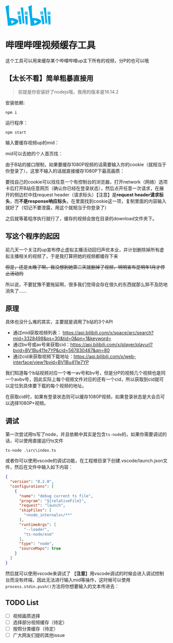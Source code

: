 <svg t="1626764977164" viewBox="0 0 2240 1024" version="1.1" xmlns="http://www.w3.org/2000/svg" p-id="4404" xmlns:xlink="http://www.w3.org/1999/xlink" width="140" height="64" class="mini-header__logo"><path d="M2079.810048 913.566175c-10.01309 0-18.554608 0.799768-26.936172-0.159954-16.987063-1.951433-33.974126-1.567544-50.99318-2.079395-10.972811-0.287916-10.652904-0.287916-11.580634-10.90883-2.71921-32.406582-5.694345-64.781173-8.605499-97.155764-2.527266-28.439735-4.926568-56.91146-7.70976-85.319204-2.527266-26.040432-5.566382-52.016883-8.317583-78.025324-2.623238-24.440897-5.054531-48.913784-7.77374-73.322691a12681.114551 12681.114551 0 0 0-10.684895-92.133223c-3.295042-27.128116-6.558094-54.320213-10.205034-81.416339a20559.272961 20559.272961 0 0 0-17.530905-125.979387c-6.398141-44.723002-14.075909-89.22207-22.105576-133.657156-1.439582-7.965685-1.247637-8.253601 6.36615-9.533229 31.670796-5.406429 63.501545-10.01309 95.716183-9.309295 3.486987 0.095972 7.005964 0.159954 10.460959 0.607823 5.662354 0.703795 8.605499 3.454996 8.925406 10.045081 1.119675 22.969325 2.71921 45.938649 4.414717 68.875983 2.71921 37.589076 5.662354 75.178151 8.477537 112.735236 1.791479 24.184971 3.327033 48.305961 5.150503 72.426951 2.911154 38.772732 5.982261 77.513473 8.925406 116.286205 1.791479 23.705111 3.359024 47.474203 5.182494 71.179313 2.783191 34.805885 5.822308 69.579778 8.637489 104.353672 1.791479 22.137566 3.391014 44.307123 5.278466 66.44469 2.783191 32.79047 5.790317 65.580941 8.63749 98.371411 2.143377 25.592562 4.09481 51.249106 6.270178 77.673426zM853.670395 114.918282c4.638652 0 11.644616-0.511851 18.554607 0.127963 8.797443 0.799768 10.49295 3.071107 11.036793 11.900541 2.527266 40.372267 4.894578 80.776524 7.581796 121.180782 2.943145 43.571337 6.174206 87.078693 9.405267 130.586048 2.975135 39.956388 5.950271 79.912775 9.149341 119.869163 3.486987 43.891244 7.357862 87.718507 10.876839 131.609751 2.655228 33.622229 4.926568 67.244457 7.677768 100.898677 2.623238 31.222926 5.694345 62.38187 8.509527 93.572805 2.399303 26.8402 4.830596 53.71239 7.165918 80.58458 0.735786 8.509527 0.127963 9.053369-9.053369 8.829434-24.025018-0.575833-47.922073-3.391014-71.947091-2.71921-5.502401 0.159954-7.101936-2.367312-8.029666-7.581796-1.983424-11.356699-1.663517-22.905343-2.879163-34.390006-3.295042-30.359177-5.182494-60.846317-7.965685-91.269474-2.495275-27.639967-5.502401-55.215953-8.349574-82.82393-2.527266-25.240664-5.02254-50.481329-7.709759-75.753984-2.687219-24.792795-5.534392-49.61758-8.349573-74.442365-2.591247-22.841362-5.118512-45.682723-7.869713-68.524085-4.062819-33.462275-8.093648-66.92455-12.508365-100.322844-4.062819-30.647093-8.66948-61.198214-12.988225-91.813317-5.886289-41.587914-12.508365-83.079855-19.834236-124.411842a1393.96288 1393.96288 0 0 0-5.310457-28.023856c-0.959721-4.702633-0.095972-7.421843 5.278466-8.157629 14.139891-1.887451 28.24779-4.830596 42.451663-6.206196 14.203872-1.311619 28.407744-3.966847 45.106891-2.71921z m1006.075609 403.33878c27.064134 0 27.703949 0.191944 32.054684 24.536869 5.342447 30.03927 9.08536 60.334465 12.636328 90.62966 3.742912 32.278619 7.517815 64.557238 10.972811 96.867848 2.783191 26.008441 5.118512 52.080864 7.74175 78.089305 2.7512 27.256079 5.662354 54.416185 8.509527 81.640274 1.567544 15.387528 3.039117 30.775056 4.798605 46.130593 0.511851 4.446708-0.831758 6.81402-5.214485 7.325871-9.245313 1.055693-18.426645 2.27134-27.639967 3.263052-16.891091 1.82347-33.814173 3.614949-50.737254 5.182493-8.733462 0.799768-9.309294 0.319907-10.940821-8.125638-14.843686-76.617733-29.719363-153.171485-44.435086-229.821208-9.789155-50.961189-19.322384-101.95437-28.919595-152.915559a805.525894 805.525894 0 0 1-3.582959-21.081873c-0.639814-4.030829 0.44787-6.622075 5.022541-7.70976 30.48714-7.133927 61.294186-12.636328 89.733921-14.011927z m-1137.077537 0c28.951586 0 28.823623 0.095972 33.302322 26.360339 6.909992 40.660183 11.804569 81.544301 16.187295 122.556382 4.286754 39.796434 8.957397 79.560878 13.148179 119.357311 2.847173 27.224088 5.086522 54.512157 7.74175 81.704255 1.887451 19.354375 4.126801 38.644769 6.174206 57.967153 0.255926 2.367312 0.383888 4.734624 0.543842 7.133927 0.415879 9.469248 0 10.237025-9.117351 11.164755-18.074747 1.887451-36.181485 3.454996-54.256232 5.246476-6.558094 0.639814-13.084197 1.599535-19.57831 2.239349-8.63749 0.799768-8.925406 0.767777-10.620913-7.965685-6.078234-30.679084-11.964523-61.422149-17.914793-92.101233-14.267853-73.898523-28.69566-147.733065-42.867542-221.631589-5.662354-29.559409-10.524941-59.246781-16.091323-88.838181-1.023702-5.406429-0.255926-7.933694 5.342447-9.245313 30.199223-7.037955 60.590391-12.540355 88.006423-13.947946z m382.128944 309.861946v124.027954c0 1.183656-0.127963 2.399303 0.03199 3.582959 0.607823 6.014252-1.599535 8.66948-7.805731 8.413555-8.157629-0.351898-16.251277-0.127963-24.408906 0.063981-17.019054 0.319907-34.070098-0.351898-51.057162 1.599535-9.405267 1.087684-9.213322 0.511851-10.141052-9.405266-2.783191-31.222926-5.822308-62.413861-8.669481-93.636787-2.623238-28.823623-4.99055-57.711228-7.677768-86.534851-2.71921-29.655381-5.758326-59.214791-8.509527-88.838181-1.887451-19.770254-3.550968-39.508518-5.214485-59.278772-2.175368-25.720525-4.190782-51.409059-6.462122-77.129585-0.959721-10.844848-0.159954-12.380402 10.588923-13.500076a531.877423 531.877423 0 0 1 83.527724-2.591247c6.941982 0.383888 13.851974 1.727498 20.570022 3.359024 8.477536 2.015414 9.405267 3.263052 9.853137 12.124476 0.92773 17.850812 1.855461 35.701624 2.335321 53.584427 0.543842 19.866226 0.095972 39.764443 0.831758 59.63067 1.855461 54.800074 1.567544 109.664129 2.207359 164.528184z m1134.806197 5.630364v117.437869c0 1.983424-0.063981 3.966847 0.03199 5.982262 0.415879 5.150503-1.983424 6.973973-6.878001 6.941982-12.028504-0.095972-24.025018 0-36.021531 0.159954-13.564058 0.127963-27.096125 0.063981-40.628192 1.535553-8.925406 1.023702-8.989387 0.351898-9.789155-8.509527-3.678931-40.660183-7.549806-81.320366-11.260728-122.04453-3.391014-37.525094-6.526103-75.082179-9.981099-112.639265-3.550968-38.740741-7.421843-77.38551-10.90883-116.09426-1.727498-19.386366-3.16708-38.772732-4.606661-58.159097-0.575833-8.445546 0.351898-9.949109 9.885127-10.716886 16.571184-1.311619 33.078387-3.550968 49.777534-3.263051 16.635165 0.319907 33.302322-0.607823 49.841515 2.559256 14.011928 2.687219 14.715723 3.486987 15.547481 18.458635 2.399303 44.051198 1.663517 88.230358 3.231061 132.281556 1.599535 46.89837 0.479861 93.79674 1.759489 146.069549zM1831.498213 305.135c9.789155 0.575833 17.498914 0.095972 25.176683 1.791479 4.894578 1.119675 7.357862 3.327033 7.837723 8.573509 2.303331 25.240664 4.798605 50.51332 7.32587 75.785975 2.015414 20.50604 4.158791 41.012081 6.238188 61.518121l0.191944 1.183656c1.663517 12.924244 1.279628 13.276142-11.292718 13.979937-11.196746 0.607823-22.361501 1.599535-33.558247 2.27134-7.357862 0.44787-9.693183 1.695507-10.90883-9.021378-4.190782-37.813011-9.053369-75.530049-13.692021-113.311069a1185.0316 1185.0316 0 0 0-4.286754-31.798759c-0.92773-5.982261 1.407591-9.277304 7.005964-9.757164 7.357862-0.671805 14.715723-0.863749 19.962198-1.215647z m-1133.398606 0.159954c7.549806 0.415879 15.323547-0.159954 22.937334 1.599535 4.350736 0.991712 6.558094 2.815182 6.973973 7.773741 0.92773 11.83656 2.7512 23.641129 3.870875 35.477689 3.550968 36.309448 6.909992 72.650886 10.237025 108.992324 0.703795 7.901704 0.543842 8.061657-6.84601 8.605499-13.116188 0.959721-26.264367 1.919442-39.412546 2.463284-7.645778 0.351898-8.605499-0.575833-9.56522-8.381564-3.327033-26.744227-6.462122-53.520446-9.661192-80.296664-2.591247-22.073585-4.766615-44.14717-7.901704-66.156773-0.863749-6.078234 1.119675-7.74175 5.982262-8.733462 7.709759-1.567544 15.451509-1.055693 23.385203-1.343609z m399.147998 100.002936c0 23.001315 0.063981 45.97064-0.031991 69.003946 0 10.332997-0.127963 10.396978-10.396978 10.269016a324.289753 324.289753 0 0 1-36.981252-1.919443c-7.933694-0.991712-8.093648-0.735786-8.317583-9.149341-0.799768-28.119828-1.631526-56.239655-2.207359-84.359483-0.415879-19.034468-0.639814-38.004955-1.791479-57.039422-0.607823-9.821146-0.063981-9.917118 9.373276-10.045081 13.915956-0.159954 27.799921 0.479861 41.619904 2.591247 8.317583 1.279628 8.701471 1.279628 8.733462 10.49295 0.063981 23.385204 0.063981 46.770407 0.063981 70.187602h-0.063981z m1135.38203 0.607824c0 23.033306 0.063981 46.034621-0.031991 69.035936 0 9.661192-0.159954 9.725174-9.853137 9.661192a505.32514 505.32514 0 0 1-38.132917-1.791479c-6.302168-0.479861-8.157629-3.135089-7.74175-8.861425 0.063981-0.799768 0-1.599535 0-2.399302-0.959721-44.403095-1.919442-88.7742-2.815182-133.177296-0.031991-2.367312-0.159954-4.734624-0.063982-7.133926 0.127963-8.957397 0.159954-9.181332 9.149341-9.117351 12.380402 0.063981 24.664832 0.703795 37.013243 1.919442 15.067621 1.503563 12.412393 3.359024 12.476375 15.259566 0.063981 22.169557 0.031991 44.403095 0 66.604643z m-1565.593 54.000306c0.287916 12.636328 0.287916 12.604337-11.804569 15.547481-8.221611 2.015414-16.443221 4.222773-24.728813 6.046243-7.069945 1.599535-8.317583 0.703795-9.53323-6.238187-8.445546-47.090314-16.8591-94.212619-25.240664-141.334924-1.695507-9.757164-1.247637-10.364988 8.349573-12.060495 11.804569-2.079396 23.577148-4.126801 35.381717-5.950271 7.517815-1.183656 8.477536-0.767777 9.9811 7.517815 2.975135 16.731138 5.790317 33.526256 7.997675 50.385357 3.423005 26.680246 6.238187 53.456464 9.309295 80.168701 0.255926 1.951433 0.191944 3.966847 0.287916 5.91828z m1064.138735-136.696273c15.451509-2.527266 31.030982-5.086522 46.610454-7.549806 5.598373-0.863749 7.29388 2.655228 8.029666 7.645778 2.655228 18.426645 5.982261 36.725327 8.157629 55.183962 3.19907 26.744227 7.581797 53.360492 8.413555 80.328655 0.063981 2.7512 0.031991 5.566382 0.095972 8.317583 0.159954 4.286754-1.983424 6.494113-5.950271 7.421843-10.556932 2.367312-21.113864 4.734624-31.638805 7.261889-5.054531 1.215647-6.750038-0.92773-7.581796-5.854298-3.16708-18.746552-6.81402-37.397131-10.045081-56.079702-5.47041-30.775056-10.780867-61.582103-16.091323-92.38915-0.127963-1.119675 0-2.303331 0-4.286754z m-710.64147 108.032603c-0.44787 16.37924 0.543842 30.647093-1.695507 44.914947-0.671805 4.510689-1.983424 7.421843-6.846011 7.837722-10.428969 0.863749-20.825947 1.695507-31.190935 2.7512-5.02254 0.543842-6.430131-1.631526-7.261889-6.558094-2.335321-14.55577-1.919442-29.303484-3.327033-43.923234-2.655228-27.607976-3.774903-55.407897-5.566383-83.111846-0.44787-6.750038-1.119675-13.436095-1.663516-20.186134-0.287916-3.774903 1.215647-5.886289 5.246475-6.046242 13.500077-0.543842 26.936172-3.007126 40.50023-2.527266 7.933694 0.287916 8.605499 0.799768 9.181331 8.797443 0.351898 5.534392 0.255926 11.132765 0.383889 16.699147l2.239349 81.352357z m1134.902169-15.867388c0 19.066459 0.223935 38.132918-0.031991 57.199376-0.159954 9.917118-1.279628 10.780867-10.652904 11.644616-9.277304 0.863749-18.490626 1.567544-27.735939 2.559256-5.214485 0.543842-7.645778-0.991712-7.965685-6.973973-1.34361-25.336637-3.16708-50.673273-4.926568-75.977919-1.3756-20.985901-2.943145-41.939811-4.414717-62.893722-0.159954-2.399303-0.031991-4.798605-0.191944-7.165917-0.223935-4.190782 1.055693-6.654066 5.758326-6.81402 13.116188-0.44787 26.136404-2.975135 39.348564-2.495274 8.061657 0.287916 8.18962 0.415879 8.797444 8.797443 1.951433 27.32006 2.143377 54.704102 2.015414 82.120134zM628.295894 756.171918c16.571184 18.234701 17.402942 39.828425 11.932532 62.413861-5.502401 22.585436-18.042756 41.204025-33.23834 57.903171-25.49659 27.895893-56.303637 48.497905-89.062116 65.99682-56.399609 30.135242-116.190232 50.161422-178.572103 61.997982-44.882956 8.477536-90.053828 15.00364-135.704561 17.498914-13.915956 0.767777-27.799921 1.407591-41.715876 1.311619-10.077071 0-20.186133 0.287916-30.231214-0.063981-8.541518-0.319907-9.789155-1.791479-10.49295-10.716886-2.591247-32.022693-4.798605-64.077378-7.645778-96.100071-3.327033-37.109215-7.229899-74.18644-10.812858-111.295654-2.623238-26.8402-4.894578-53.744381-7.773741-80.520599-3.327033-31.542833-7.069945-63.021684-10.716885-94.564517-3.327033-29.111539-6.526103-58.28706-10.045081-87.430591-3.934856-32.278619-7.997676-64.493257-12.31642-96.707894a8228.968456 8228.968456 0 0 0-13.212161-92.996973 5984.500754 5984.500754 0 0 0-24.312934-152.627642 3243.825263 3243.825263 0 0 0-23.67312-123.740038c-1.151665-5.502401 0.511851-7.709759 5.342448-9.725174C52.335283 47.609843 98.465876 28.063524 144.724432 8.77313c8.605499-3.582959 17.434933-6.590085 26.584274-8.285592 6.334159-1.183656 7.965685 0.127963 7.773741 6.494113-0.479861 16.283268 0.191944 32.630517-1.407591 48.849803a161.393095 161.393095 0 0 0-0.639814 13.084197c-0.735786 58.383032-1.439582 116.798056 0.095972 175.213079 1.34361 51.185124 4.030829 102.338258 7.005964 153.491392 2.335321 40.372267 5.694345 80.744534 9.149341 121.052819 3.391014 39.508518 7.517815 78.953054 11.38869 118.461572 0.735786 7.517815 1.407591 8.221611 9.949108 7.069945a381.329176 381.329176 0 0 1 50.833227-4.190782c52.880632-0.127963 104.897514 7.133927 156.338564 19.322384 45.010919 10.684895 88.806191 24.920757 130.777993 44.818975 20.793957 9.853136 40.692174 21.241827 58.830902 35.701624 6.174206 4.862587 11.676606 10.46096 16.891091 16.315259z m1126.840512-9.597211c20.47405 17.946784 27.927883 39.924397 22.105576 67.116494-4.830596 22.425483-15.771416 41.268006-30.359177 58.127107-23.417194 27.096125-51.856929 47.698138-82.631985 64.909136-60.334465 33.782182-124.603787 55.727804-192.168151 68.396122a1151.089465 1151.089465 0 0 1-111.455609 15.547481c-21.177845 1.82347-42.451662 4.09481-66.220754 2.623238h-27.76793c-5.406429 0-8.477536-1.695507-8.925406-8.125638-2.047405-28.087837-4.414717-56.143683-6.941983-84.19953-2.687219-29.623391-5.662354-59.246781-8.477536-88.870172-2.559256-27.224088-4.926568-54.512157-7.709759-81.736245-2.559256-25.656544-5.502401-51.249106-8.285592-76.873659-2.591247-24.057008-5.086522-48.114017-7.933695-72.139035-3.423005-29.111539-7.037955-58.223079-10.652904-87.334618-3.391014-27.160107-6.750038-54.288222-10.364987-81.416338a6133.577429 6133.577429 0 0 0-12.156467-87.142675c-5.694345-37.653057-11.804569-75.178151-17.818822-112.767227a3259.14881 3259.14881 0 0 0-29.111539-158.993792c-0.44787-2.335321-0.671805-4.734624-1.3756-7.005964-1.663517-5.118512-0.063981-7.837722 4.958559-9.821146C1191.012355 47.641834 1238.61452 24.448575 1288.2321 6.149893c6.494113-2.431293 13.052207-5.150503 20.058171-5.854299 6.302168-0.639814 7.901704 0.383888 7.29388 7.101936-3.327033 36.43741-1.407591 73.066765-3.135089 109.536166-1.407591 29.751354-1.247637 59.598679 0.255926 89.382023 0.351898 7.549806 0.639814 15.131602 0.575832 22.649418-0.383888 35.765606 1.503563 71.499221 3.327033 107.200845 2.335321 47.186286 5.758326 94.276601 9.245313 141.398906 2.527266 34.006117 5.822308 67.948253 9.021379 101.922379 1.695507 18.586598 3.518977 37.141206 5.822308 55.631832 1.247637 10.205034 1.759489 10.301006 11.772578 8.957396 17.658868-2.399303 35.349726-4.350736 53.200539-4.09481 62.637796 0.799768 124.027954 10.684895 184.266447 27.863902 40.788146 11.580634 80.488608 26.040432 117.981712 46.290547a253.55831 253.55831 0 0 1 47.218277 32.438573zM308.676783 922.811488c23.161269-11.068783 135.608589-98.947243 144.533995-113.279078-54.576139-23.513166-109.344222-45.362816-168.239105-63.24562l23.70511 176.524698z m1277.196815-107.520752c2.879163-3.103098 2.559256-5.502401-1.343609-7.229899-7.773741-3.550968-15.4835-7.325871-23.353213-10.556932-42.003793-17.179007-84.19953-33.814173-127.482951-47.37823-3.774903-1.151665-7.645778-3.774903-12.476374-1.535554l23.321222 173.45359c3.454996 0.767777 4.798605-0.831758 6.33416-1.919442 39.316574-28.855614 78.889073-57.35933 116.638102-88.390312 6.36615-5.182494 12.668318-10.396978 18.362663-16.443221z" fill="#00AEEC" p-id="4405"></path></svg>
# 哔哩哔哩视频缓存工具
这个工具可以用来缓存某个哔哩哔哩up主下所有的视频，分P的也可以哦

## 【太长不看】简单粗暴直接用

> 前提是你安装好了nodejs哦，我用的版本是16.14.2

安装依赖:
```
npm i
```
运行程序：
```
npm start
```
输入要缓存视频up的mid：

mid可以去她的个人首页找：

由于B站的接口限制，如果要缓存1080P视频的话需要输入你的cookie（就相当于你登录了），这里不输入的话就直接缓存1080P下最高画质：

要找自己的cookie可以找任意一个有控制台的浏览器，打开network（网络）选项卡后打开B站任意网页（确认你已经在登录状态），然后点开任意一次请求，在展开的侧边栏中找request header（请求标头）【注意】是**request header请求标头**，而**不是response响应标头**，在里面找到cookie这一项，复制里面的内容输入就好了（切记不要泄露，用这个就相当于你登录了）

之后就等着程序执行就行了，缓存的视频会放在目录的download文件夹下。

## 写这个程序的起因

前几天一个关注的up宣布停止虚拟主播活动回归声优本业，并计划删除掉所有虚拟主播相关的视频了，于是我打算把她的视频都缓存下来

~~但是，还是太晚了啊，我没想到她第二天就删掉了视频，明明宣布是明年1月才停止活动的~~

所以说，不要犹豫不要拖延啊，很多我们觉得会存在很久的东西就那么猝不及防地消失了……

## 原理

具体也没什么难的其实，主要就是调用了b站的3个API

- 通过mid获取视频列表： https://api.bilibili.com/x/space/arc/search?mid=3328498&ps=30&tid=0&pn=1&keyword=
- 通过bv号或av号来获取cid：https://api.bilibili.com/x/player/playurl?bvid=BV1Bu411e7YP&cid=567830487&qn=80
- 通过cid来获取视频下载地址：https://api.bilibili.com/x/web-interface/view?bvid=BV1Bu411e7YP

我们知道每个b站视频对应一个唯一av号和bv号，但是分P的视频几个视频也是同一个avbv号，因此实际上每个视频文件对应的还有一个cid，所以获取到cid就可以定位到具体要下载的每个视频的地址。

在获取cid时，如果有登录状态则可以缓存1080P视频，如果登录状态是大会员可以选择1080P+视频。

## 调试

第一次尝试用ts写了node，并且依赖中其实是包含`ts-node`的，如果你需要调试的话，可以使用直接运行ts文件
```
ts-node .\src\index.ts
```
或者你可以使用vscode的调试功能，在工程根目录下创建.vscode/launch.json文件，然后在文件中输入如下内容：
```json
{
  "version": "0.2.0",
  "configurations": [
    {
      "name": "debug current ts file",
      "program": "${relativeFile}",
      "request": "launch",
      "skipFiles": [
        "<node_internals>/**"
      ],
      "runtimeArgs": [
        "--loader",
        "ts-node/esm"
      ],
      "type": "node",
      "sourceMaps": true
    }
  ]
}
```
然后就可以使用vscode来调试了
【**注意**】用vscode调试的时候会进入调试控制台而没有终端，因此无法进行输入mid等操作，这时候可以使用`process.stdin.push()`方法将你想要输入的文本传进去：

## TODO List
- [ ] 视频画质选择
- [ ] 选择部分视频缓存（待定）
- [ ] 按照分类缓存（待定）
- [ ] 广大网友们提的其他issue